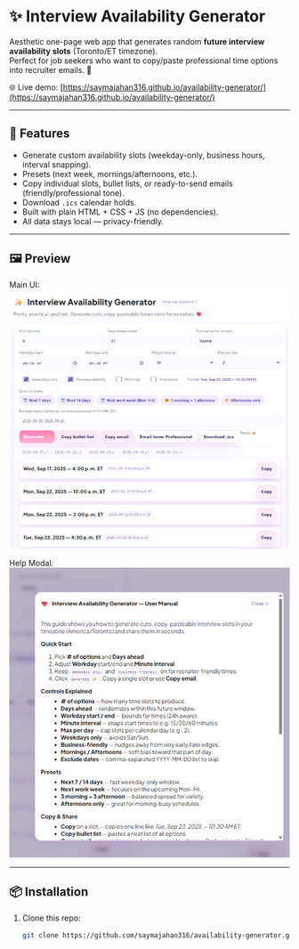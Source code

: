 # ✨ Interview Availability Generator

Aesthetic one-page web app that generates random **future interview availability slots** (Toronto/ET timezone).  
Perfect for job seekers who want to copy/paste professional time options into recruiter emails. 💖

🌐 Live demo: [https://saymajahan316.github.io/availability-generator/](https://saymajahan316.github.io/availability-generator/)

---

## 🚀 Features

- Generate custom availability slots (weekday-only, business hours, interval snapping).
- Presets (next week, mornings/afternoons, etc.).
- Copy individual slots, bullet lists, or ready-to-send emails (friendly/professional tone).
- Download `.ics` calendar holds.
- Built with plain HTML + CSS + JS (no dependencies).
- All data stays local — privacy-friendly.

---

## 🖼 Preview

Main UI:
![Main UI](Screenshot1.png)

Help Modal:
![Help Modal](Screenshot2.png)

---

## 📦 Installation

1. Clone this repo:

   ```bash
   git clone https://github.com/saymajahan316/availability-generator.git

   ```

